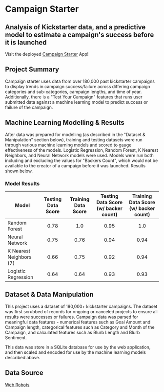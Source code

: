# Campaign Starter
## Analysis of Kickstarter data, and a predictive model to estimate a campaign's success before it is launched

Visit the deployed [Campaign Starter](https://campaign-starter.herokuapp.com/ "Campaign Starter") App!

## Project Summary
Campaign starter uses data from over 180,000 past kickstarter campaigns to display trends in campaign success/failure across differing campaign categories and sub-categories, campaign lengths, and time of year. Additionally, there is a "Test Your Campaign" features that runs user submitted data against a machine learning model to predict success or failure of the campaign.

## Machine Learning Modelling & Results
After data was prepared for modelling (as described in the "Dataset & Manipulation" section below), training and testing datasets were run through various machine learning models and scored to gauge effectiveness of the models. Logistic Regression, Random Forest, K Nearest Neighbors, and Neural Network models were used. Models were run both including and excluding the values for "Backers Count", which would not be available to the creator of a campaign before it was launched. Results shown below.

### Model Results

|Model|Testing Data Score|Training Data Score|Testing Data Score (w/ backer count)|Training Data Score (w/ backer count)|
| -------------|:----:|:----:|:----:|:----:|
|Random Forest| 0.78 | 1.0 | 0.95 | 1.0 |
|Neural Network| 0.75 | 0.76 | 0.94 | 0.94 |
|K Nearest Neighbors (7)| 0.66 | 0.75 | 0.92 | 0.94 | 
|Logistic Regression| 0.64 | 0.64 | 0.93 | 0.93 |

## Dataset & Data Manipulation
This project uses a dataset of 180,000+ kickstarter campaigns. The dataset was first scrubbed of records for ongoing or canceled projects to ensure all results were successes or failures. Campaign data was parsed for meaningful data features - numerical features such as Goal Amount and Campaign length, categorical features such as Category and Month of the Campaign, and calculated features such as Blurb Length and Blurb Sentiment.

This data was store in a SQLite database for use by the web application, and then scaled and encoded for use by the machine learning models described above.

## Data Source
[Web Robots](https://webrobots.io/kickstarter-datasets/ "Web Robots")
